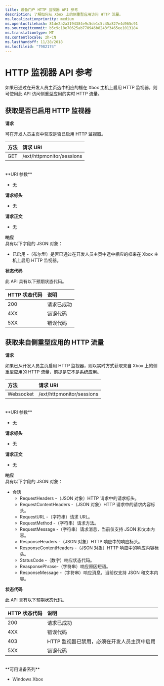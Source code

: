 ```yaml
---
title: 设备门户 HTTP 监视器 API 参考
description: 了解如何从 Xbox 上的侧重型应用访问 HTTP 流量。
ms.localizationpriority: medium
ms.openlocfilehash: 81de2a2a3194384e9c5de1c5c45a827e4d965c91
ms.sourcegitcommit: b5c9c18e70625ab770946b8243f3465ee1013184
ms.translationtype: MT
ms.contentlocale: zh-CN
ms.lasthandoff: 11/28/2018
ms.locfileid: "7982174"
---
```

# <a name="http-monitor-api-reference"></a>HTTP 监视器 API 参考   
如果已通过在开发人员主页选中相应的框在 Xbox 主机上启用 HTTP 监视器，则可使用此 API 访问侧重型应用的实时 HTTP 流量。

## <a name="get-if-the-http-monitor-is-enabled"></a>获取是否已启用 HTTP 监视器

**请求**

可在开发人员主页中获取是否已启用 HTTP 监视器。

方法      | 请求 URI
:------     | :-----
GET | /ext/httpmonitor/sessions
<br />
**URI 参数**

- 无

**请求标头**

- 无

**请求正文**

- 无

**响应**   
具有以下字段的 JSON 对象：

* 已启用 -（布尔型）是否已通过在开发人员主页中选中相应的框来在 Xbox 主机上启用 HTTP 监视器。

**状态代码**

此 API 具有以下预期状态代码。

HTTP 状态代码      | 说明
:------     | :-----
200 | 请求已成功
4XX | 错误代码
5XX | 错误代码

## <a name="get-http-traffic-from-the-focused-app"></a>获取来自侧重型应用的 HTTP 流量
**请求**

如果已从开发人员主页启用 HTTP 监视器，则以实时方式获取来自 Xbox 上的侧重型应用的 HTTP 流量，前提是它不是系统应用。

方法      | 请求 URI
:------     | :-----
Websocket | /ext/httpmonitor/sessions
<br />
**URI 参数**

- 无

**请求标头**

- 无

**请求正文**

- 无

**响应**   
具有以下字段的 JSON 对象：

* 会话
    * RequestHeaders -（JSON 对象）HTTP 请求中的请求标头。
    * RequestContentHeaders -（JSON 对象）HTTP 请求中的请求内容标头。
    * RequestURL -（字符串）请求 URL。
    * RequestMethod -（字符串）请求方法。
    * RequestMessage -（字符串）请求消息，当前仅支持 JSON 和文本内容。
    * ResponseHeaders -（JSON 对象）HTTP 响应中的响应标头。
    * ResponseContentHeaders -（JSON 对象）HTTP 响应中的响应内容标头。
    * StatusCode -（数字）响应状态代码。
    * ReasponsePhrase-（字符串）响应原因短语。
    * ResponseMessage -（字符串）响应消息，当前仅支持 JSON 和文本内容。

**状态代码**

此 API 具有以下预期状态代码。

HTTP 状态代码      | 说明
:------     | :-----
200 | 请求已成功
4XX | 错误代码
403 | HTTP 监视器已禁用，必须在开发人员主页中启用
5XX | 错误代码

<br />
**可用设备系列**

* Windows Xbox